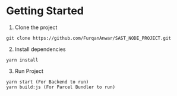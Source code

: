 
# Getting Started
1. Clone the project
~~~
git clone https://github.com/FurqanAnwar/SAST_NODE_PROJECT.git
~~~

2. Install dependencies
~~~
yarn install
~~~

3. Run Project
~~~
yarn start (For Backend to run)
yarn build:js (For Parcel Bundler to run)
~~~
